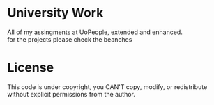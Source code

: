 # University Work

All of my assingments at UoPeople, extended and enhanced.  
for the projects please check the beanches  

# License
This code is under copyright, you CAN'T copy, modify, or redistribute without explicit permissions from the author.
